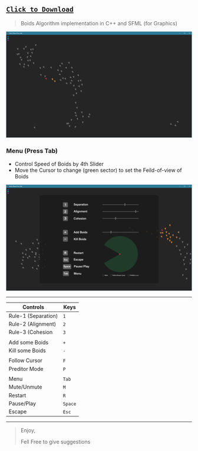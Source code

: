 ## [`Click to Download`](https://github.com/IrfanJames/Boids-SFML/tree/main/App/Boids_x86.rar)

> Boids Algorithm implementation in C++ and SFML (for Graphics)

![](https://github.com/IrfanJames/Boids-SFML/blob/main/Boids/Images/Screenshot_2024-09-09.png)

### Menu (Press Tab)
* Control Speed of Boids by 4th Slider
* Move the Cursor to change (green sector) to set the Feild-of-view of Boids

![](https://github.com/IrfanJames/Boids-SFML/blob/main/Boids/Images/Screenshot_2024-10-22.png)

------------
| Controls  | Keys  |
| ------------ | ------------ |
|Rule-1 (Separation)|`1`|
|Rule-2 (Alignment)|`2`|
|Rule-3 (Cohesion|`3`|
|||
|Add some Boids|`+`|
|Kill some Boids|`-`|
|||
|Follow Cursor|`F`|
|Preditor Mode|`P`|
|||
|Menu|`Tab`|
|Mute/Unmute|`M`|
|Restart|`R`|
|Pause/Play|`Space`|
|Escape|`Esc`|

------------

> Enjoy,
>
> Fell Free to give suggestions